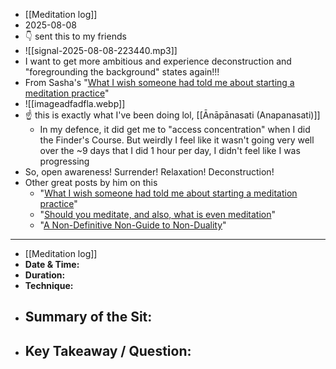 - [[Meditation log]]
- 2025-08-08
- 👇 sent this to my friends
- ![[signal-2025-08-08-223440.mp3]]
- I want to get more ambitious and experience deconstruction and "foregrounding the background" states again!!!
- From Sasha's "[What I wish someone had told me about starting a meditation practice](https://sashachapin.substack.com/p/what-i-wish-someone-had-told-me-about)"
- ![[imageadfadfla.webp]]
- ☝️ this is exactly what I've been doing lol, [[Ānāpānasati (Anapanasati)]]
	- In my defence, it did get me to "access concentration" when I did the Finder's Course. But weirdly I feel like it wasn't going very well over the ~9 days that I did 1 hour per day, I didn't feel like I was progressing
- So, open awareness! Surrender! Relaxation! Deconstruction!
- Other great posts by him on this
	- "[What I wish someone had told me about starting a meditation practice](https://sashachapin.substack.com/p/what-i-wish-someone-had-told-me-about)"
	- "[Should you meditate, and also, what is even meditation](https://sashachapin.substack.com/p/should-you-meditate-and-also-what)"
	- "[A Non-Definitive Non-Guide to Non-Duality](https://sashachapin.substack.com/p/a-non-definitive-non-guide-to-non)"

---
- [[Meditation log]]
- **Date & Time:** 
- **Duration:** 
- **Technique:** 
- **Summary of the Sit:** 
    - 
- **Key Takeaway / Question:** 
    - 
